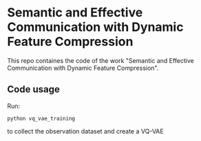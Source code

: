 # Semantic and Effective Communication with Dynamic Feature Compression

This repo containes the code of the work "Semantic and Effective Communication with Dynamic Feature Compression".

## Code usage

Run:
```
python vq_vae_training
```
to collect the observation dataset and create a VQ-VAE
